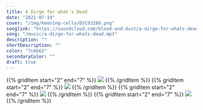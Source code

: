 ```yaml
---
title: A Dirge for what's Dead
date: "2021-07-19"
cover: "/img/keening-cello/DSC03288.png"
songlink: "https://soundcloud.com/blood-and-dust/a-dirge-for-whats-dead"
song: "/music/a-dirge-for-whats-dead.mp3"
description: ""
shortDescription: ""
color: "7c6b63"
secondaryColor: ""
draft: true
---
```


{{% gridItem start="2" end="7" %}}
![](/img/keening-cello/DSC03288.png)
{{% /gridItem %}}
{{% gridItem start="2" end="7" %}}
![](/img/keening-cello/DSC03295.png)
{{% /gridItem %}}
{{% gridItem start="2" end="7" %}}
![](/img/keening-cello/DSC03294.png)
{{% /gridItem %}}
{{% gridItem start="2" end="7" %}}
![](/img/keening-cello/DSC03312.png)
{{% /gridItem %}}
